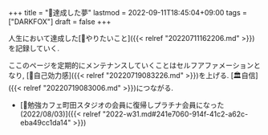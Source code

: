 +++
title = "🦊達成した夢"
lastmod = 2022-09-11T18:45:04+09:00
tags = ["DARKFOX"]
draft = false
+++

人生において達成した[🦊やりたいこと]({{< relref "20220711162206.md" >}})を記録していく.

ここのページを定期的にメンテナンスしていくことはセルフアファメーションとなり, [📝自己効力感]({{< relref "20220719083226.md" >}})を上げる. [🏛自信]({{< relref "20220719083006.md" >}})につながる.

-   [💭勉強カフェ町田スタジオの会員に復帰しプラチナ会員になった(2022/08/03)]({{< relref "2022-w31.md#241e7060-914f-41c2-a62c-eba49cc1da14" >}})
